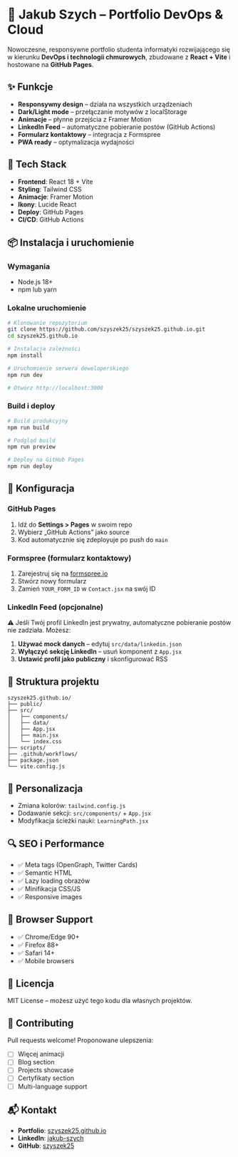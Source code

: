 # 🚀 Jakub Szych – Portfolio DevOps & Cloud

Nowoczesne, responsywne portfolio studenta informatyki rozwijającego się w kierunku **DevOps i technologii chmurowych**, zbudowane z **React + Vite** i hostowane na **GitHub Pages**.

## ✨ Funkcje

* **Responsywny design** – działa na wszystkich urządzeniach
* **Dark/Light mode** – przełączanie motywów z localStorage
* **Animacje** – płynne przejścia z Framer Motion
* **LinkedIn Feed** – automatyczne pobieranie postów (GitHub Actions)
* **Formularz kontaktowy** – integracja z Formspree
* **PWA ready** – optymalizacja wydajności

## 🚀 Tech Stack

* **Frontend**: React 18 + Vite
* **Styling**: Tailwind CSS
* **Animacje**: Framer Motion
* **Ikony**: Lucide React
* **Deploy**: GitHub Pages
* **CI/CD**: GitHub Actions

## 📦 Instalacja i uruchomienie

### Wymagania

* Node.js 18+
* npm lub yarn

### Lokalne uruchomienie

```bash
# Klonowanie repozytorium
git clone https://github.com/szyszek25/szyszek25.github.io.git
cd szyszek25.github.io

# Instalacja zależności
npm install

# Uruchomienie serwera deweloperskiego
npm run dev

# Otwórz http://localhost:3000
```

### Build i deploy

```bash
# Build produkcyjny
npm run build

# Podgląd build
npm run preview

# Deploy na GitHub Pages
npm run deploy
```

## 🔧 Konfiguracja

### GitHub Pages

1. Idź do **Settings > Pages** w swoim repo
2. Wybierz „GitHub Actions” jako source
3. Kod automatycznie się zdeployuje po push do `main`

### Formspree (formularz kontaktowy)

1. Zarejestruj się na [formspree.io](https://formspree.io)
2. Stwórz nowy formularz
3. Zamień `YOUR_FORM_ID` w `Contact.jsx` na swój ID

### LinkedIn Feed (opcjonalne)

⚠️ Jeśli Twój profil LinkedIn jest prywatny, automatyczne pobieranie postów nie zadziała. Możesz:

1. **Używać mock danych** – edytuj `src/data/linkedin.json`
2. **Wyłączyć sekcję LinkedIn** – usuń komponent z `App.jsx`
3. **Ustawić profil jako publiczny** i skonfigurować RSS

## 📁 Struktura projektu

```
szyszek25.github.io/
├── public/
├── src/
│   ├── components/
│   ├── data/
│   ├── App.jsx
│   ├── main.jsx
│   └── index.css
├── scripts/
├── .github/workflows/
├── package.json
└── vite.config.js
```

## 🎨 Personalizacja

* Zmiana kolorów: `tailwind.config.js`
* Dodawanie sekcji: `src/components/` + `App.jsx`
* Modyfikacja ścieżki nauki: `LearningPath.jsx`

## 🔍 SEO i Performance

* ✅ Meta tags (OpenGraph, Twitter Cards)
* ✅ Semantic HTML
* ✅ Lazy loading obrazów
* ✅ Minifikacja CSS/JS
* ✅ Responsive images

## 📱 Browser Support

* ✅ Chrome/Edge 90+
* ✅ Firefox 88+
* ✅ Safari 14+
* ✅ Mobile browsers

## 📄 Licencja

MIT License – możesz użyć tego kodu dla własnych projektów.

## 🤝 Contributing

Pull requests welcome! Proponowane ulepszenia:

* [ ] Więcej animacji
* [ ] Blog section
* [ ] Projects showcase
* [ ] Certyfikaty section
* [ ] Multi-language support

## 📬 Kontakt

* **Portfolio**: [szyszek25.github.io](https://szyszek25.github.io)
* **LinkedIn**: [jakub-szych](https://linkedin.com/in/jakub-szych)
* **GitHub**: [szyszek25](https://github.com/szyszek25)

